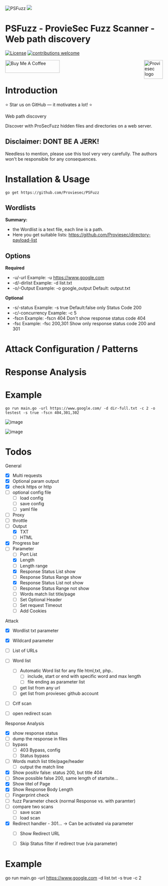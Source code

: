 ![PSFuzz](https://user-images.githubusercontent.com/6010786/176360134-adc6d195-60b0-4628-af06-b6b42afaffae.png)
![](https://us-central1-progress-markdown.cloudfunctions.net/progress/70)
# PSFuzz - ProvieSec Fuzz Scanner - Web path discovery
[![License](https://img.shields.io/badge/license-MIT-_red.svg)](https://opensource.org/licenses/MIT)
[![contributions welcome](https://img.shields.io/badge/contributions-welcome-brightgreen.svg?style=flat)](https://github.com/dwisiswant0/go-dork/issues)

<a href="https://proviesec.org/">
    <img src="https://avatars.githubusercontent.com/u/92156402?s=400&u=7fe0dbb9085a37818ee8c2b061432a9a69cbff42&v=4" alt="Proviesec logo" title="Proviesec" align="right" height="60" />
</a>
<a href="https://www.buymeacoffee.com/proviesec" target="_blank"><img src="https://cdn.buymeacoffee.com/buttons/default-orange.png" alt="Buy Me A Coffee" height="41" width="174"></a>

# Introduction 

:star: Star us on GitHub — it motivates a lot! :star:

Web path discovery

Discover with ProSecFuzz hidden files and directories on a web server.

## Disclaimer: DONT BE A JERK!
Needless to mention, please use this tool very very carefully. The authors won't be responsible for any consequences. 

# Installation & Usage

```go get https://github.com/Proviesec/PSFuzz```

Wordlists
---------------
**Summary:**
  - the Wordlist is a text file, each line is a path.
  - Here you get suitable lists: https://github.com/Proviesec/directory-payload-list


Options
---------------
**Required**
* -u/-url Example: -u https://www.google.com
* -d/-dirlist Example: -d list.txt
* -o/-Output Example: -o google_output Default: output.txt
 
 **Optional**
* -s/-status Example: -s true Default:false only Status Code 200 
* -c/-concurrency Example: -c 5
* -fscn  Example: -fscn 404  Don't show response status code 404
* -fsc Example: -fsc 200,301 Show only response status code 200 and 301

# Attack Configuration / Patterns

# Response Analysis 

# Example
```
go run main.go -url https://www.google.com/ -d dir-full.txt -c 2 -o testest -s true -fscn 404,301,302
```

![image](https://user-images.githubusercontent.com/6010786/180019908-3f693fbd-d80e-44ad-b5f9-523f3d74dee1.png)

![image](https://user-images.githubusercontent.com/6010786/180020081-a7111c58-ee4e-45a7-bcb1-7a27189a9915.png)


# Todos

General
- [x] Multi requests
- [x] Optional param output
- [x] check https or http
- [ ] optional config file
    - [ ] load config 
    - [ ] save config
    - [ ] yaml file 
- [ ] Proxy
- [ ] throttle 
- [ ] Output
    - [x] TXT
    - [ ] HTML
- [x] Progress bar
- [ ] Parameter
    - [ ] Port List
    - [x] Length
    - [ ] Length range 
    - [x] Response Status List show
    - [ ] Response Status Range show
    - [x] Response Status List not show
    - [ ] Response Status Range not show
    - [ ] Words match list title/page
    - [ ] Set Optional Header
    - [ ] Set request Timeout
    - [ ] Add Cookies

Attack
- [x] Wordlist txt parameter 
- [x] Wildcard parameter 
- [ ] List of URLs
- [ ] Word list 
    - [ ] Automatic Word list for any file html,txt, php.. 
         - [ ] include, start or end with specific word and max length 
         - [ ] file ending as parameter list 
    - [ ] get list from any url 
    - [ ] get list from proviesec github account 
- [ ] Crlf scan
- [ ] open redirect scan


Response Analysis
- [x] show response status 
- [ ] dump the response in files 
- [ ] bypass
    - [ ] 403 Bypass, config 
    - [ ] Status bypass
- [ ] Words match list title/page/header 
    - [ ] output the match line 
- [x] Show positiv false: status 200, but title 404
- [ ] Show possible false 200, same length of startsite... 
- [x] Show titel of Page
- [x] Show Response Body Length
- [ ] Fingerprint check 
- [ ] fuzz Parameter check (normal Response vs. with paramter)
- [ ] compare two scans 
    - [ ] save scan
    - [ ] load scan
- [x] Redirect handler - 301... -> Can be activated via parameter
    - [ ] Show Redirect URL
    - [ ] Skip Status filter if redirect true (via parameter) 
      

# Example
go run main.go -url https://www.google.com -d list.txt -s true -c 2

